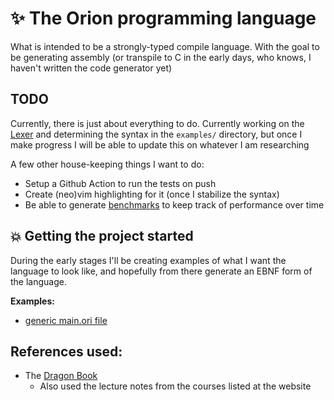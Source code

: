 # :sparkles: The Orion programming language
What is intended to be a strongly-typed compile language. With the goal to be generating assembly 
(or transpile to C in the early days, who knows, I haven't written the code generator yet)

## TODO
Currently, there is just about everything to do. Currently working on the [Lexer](./src/lexer/lexer.rs) and determining the syntax
in the `examples/` directory, but once I make progress I will be able to update this on whatever I am researching

A few other house-keeping things I want to do:
- Setup a Github Action to run the tests on push
- Create (neo)vim highlighting for it (once I stabilize the syntax)
- Be able to generate [benchmarks](https://doc.rust-lang.org/cargo/commands/cargo-bench.html) to keep track of performance over time

## :boom: Getting the project started
During the early stages I'll be creating examples of what I want the language to look like, and 
hopefully from there generate an EBNF form of the language.

**Examples:**
- [generic main.ori file](./examples/main.ori)

## References used:
- The [Dragon Book](https://suif.stanford.edu/dragonbook/)
    - Also used the lecture notes from the courses listed at the website
